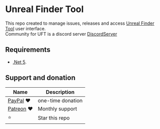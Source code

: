# Unreal Finder Tool

This repo created to manage issues, releases and access [Unreal Finder Tool](https://corrm.github.io/uft) user interface.  
Community for UFT is a discord server [DiscordServer](http://discord.gg/P9Pddgz)

## Requirements

- [.Net 5](https://dotnet.microsoft.com/download/dotnet/current/runtime).

## Support and donation

| Name                                          | Description       |
| --------------------------------------------- | ----------------- |
| [PayPal](https://www.paypal.me/IslamNofl) ❤     | one-time donation |
| [Patreon](https://www.patreon.com/join/CorrM) ❤ | Monthly support   |
| ⭐                                              | Star this repo    |
